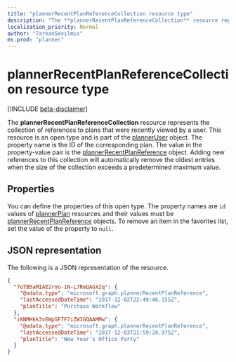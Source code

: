 ```yaml
---
title: "plannerRecentPlanReferenceCollection resource type"
description: "The **plannerRecentPlanReferenceCollection** resource represents the collection of references to plans that were recently viewed by a user. This resource is an open type and is part of the plannerUser object. The property name is the ID of the corresponding plan. The value in the property-value pair is the plannerRecentPlanReference object."
localization_priority: Normal
author: "TarkanSevilmis"
ms.prod: "planner"
---
```


# plannerRecentPlanReferenceCollection resource type

[!INCLUDE [beta-disclaimer](../../includes/beta-disclaimer.md)]

The **plannerRecentPlanReferenceCollection** resource represents the collection of references to plans that were recently viewed by a user. This resource is an open type and is part of the [plannerUser](planneruser.md) object. The property name is the ID of the corresponding plan. The value in the property-value pair is the [plannerRecentPlanReference](plannerrecentplanreference.md) object.
Adding new references to this collection will automatically remove the oldest entries when the size of the collection exceeds a predetermined maximum value.


## Properties
You can define the properties of this open type. The property names are `id` values of [plannerPlan](plannerplan.md) resources and their values must be [plannerRecentPlanReference](plannerrecentplanreference.md) objects. To remove an item in the favorites list, set the value of the property to `null`.


## JSON representation

The following is a JSON representation of the resource.

<!-- {
  "blockType": "resource",
  "optionalProperties": [

  ],
  "@odata.type": "microsoft.graph.plannerRecentPlanReferenceCollection"
}-->

```json
{
  "7oTB5aMIAE2rVo-1N-L7RmQAGX2q": {
    "@odata.type": "microsoft.graph.plannerRecentPlanReference",
    "lastAccessedDateTime": "2017-12-02T22:49:46.155Z",
    "planTitle": "Purchase Workflow"
  },
  "iKNMHkk3vEWpSF7F7iZWIGQAAMMw": {
    "@odata.type": "microsoft.graph.plannerRecentPlanReference",
    "lastAccessedDateTime": "2017-12-03T21:59:28.975Z",
    "planTitle": "New Year's Office Party"
  }
}
```



<!-- uuid: 8fcb5dbc-d5aa-4681-8e31-b001d5168d79
2015-10-25 14:57:30 UTC -->
<!--
{
  "type": "#page.annotation",
  "description": "plannerRecentPlanReferenceCollection resource",
  "keywords": "",
  "section": "documentation",
  "tocPath": "",
  "suppressions": []
}
-->
